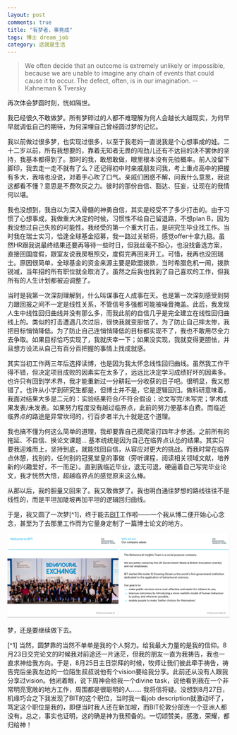 ```yaml
---
layout: post
comments: true
title: "有梦者，事竟成"
tags: 博士 dream_job
category: 这就是生活
---
```


> We often decide that an outcome is extremely unlikely or impossible, because we are unable to imagine any chain of events that could cause it to occur. The defect, often, is in our imagination. -- Kahneman & Tversky

再次体会梦圆时刻，恍如隔世。

我已经很久不敢做梦。所有梦碎过的人都不难理解为何人会越长大越现实，为何早早就调低自己的期待，为何深埋自己曾经圆过梦的记忆。

我以前做过很多梦，也实现过很多，以至于我老妈一直说我是个心想事成的娃。二十二岁以前，所有我想要的，靠着无知者无畏的闯劲儿还有不达目的决不罢休的坚持，我基本都得到了。那时的我，敢想敢做，眼里根本没有先验概率。前人没留下脚印，我去走一走不就有了么？还记得初中时亲戚朋友问我，考上重点高中的把握有多大，我啥也没说，对着手心吹了口气。亲戚们困惑不解，问我什么意思，我说这都看不懂？意思是不费吹灰之力。彼时的那份自信、豁达、狂妄，让现在的我情何以堪。

我也没想到，我自以为深入骨髓的神勇自信，其实是经受不了多少打击的。由于习惯了心想事成，我做重大决定的时候，习惯性不给自己留退路，不想plan B，因为我没想过自己失败的可能性。我经受的第一个重大打击，是研究生毕业找工作。当时我在瑞士实习，恰逢全球基金招募，我一路过关斩将，感觉offer十拿九稳。虽然HR跟我说最终结果还要再等待一些时日，但我丝毫不担心，也没找备选方案，直接回国度假，跟室友说我房租照交，度假完再回来开工。可惜，我再也没回瑞士。原因很简单，全球基金的资金来源主要是欧盟拨款，当时希腊危机一闹，拨款锐减，当年招的所有职位就全取消了。虽然之后我也找到了自己喜欢的工作，但我所有的人生计划都被迫调整了。

当时是我第一次深刻理解到，什么叫谋事在人成事在天。也是第一次深刻感受到努力跟回报之间不一定是线性关系，不管信号多强都可能被噪音掩盖。此后，我发现人生中线性回归曲线并没有那么多，而我此前的自信几乎是完全建立在线性回归曲线上的。类似的打击遭遇几次过后，很快我就变胆怯了。为了防止自己摔太惨，我把目标悄悄降低。为了防止自己连悄悄降低的目标都实现不了，我也不敢用尽全力去争取。如果目标恰巧实现了，我就庆幸一下；如果没实现，我就变得更胆怯，并且想方设法从自己有百分百把握的事情上找成就感。

其实当初工作两三年后选择读博，也是因为我太怀念线性回归曲线。虽然我工作干得不错，但决定项目成败的因素实在太多了，远远比决定学习成绩好坏的因素多。也许只有回到学术界，我才能重新过一分耕耘一分收获的日子吧。很明显，我又想错了。也许从小学到研究生都是，但博士并不是，它是逻辑回归。做科研意味着，我面对结果大多是二元的：实验结果符合/不符合假设；论文写完/未写完；学术成果发表/未发表。如果努力程度没有越过临界点，此前的努力便基本白费。而临近临界点的路途是异常坎坷的，行百步者半九十就是这个道理。 

我也搞不懂为何这么简单的道理，我却要靠自己摸爬滚打四年才参透。之前所有的拖延、不自信、换论文课题... 基本统统是因为自己在临界点认怂的结果。其实只要我迎难而上，坚持到底，就能找回自信，从容应对更大的挑战。而我时常在临界点休憩，找别的，任何别的冠冕堂皇的事做（旁听课程，阅读相关领域文献，培养新的兴趣爱好，不一而足）。直到我临近毕业，退无可退，硬逼着自己写完毕业论文，我才恍然大悟，超越临界点的感觉原来这么棒。

从那以后，我的胆量又回来了。我又敢做梦了。我也明白通往梦想的路线往往不是线性的，而是平坦加陡坡再加平坦的逻辑回归曲线。

于是，我又圆了一次梦[^1]，终于能去[BIT](https://bi.team)工作啦——一个我从博二便开始心心念念，甚至为了去那里工作而为它量身定制了一篇博士论文的地方。

![BIT](/images/BIT_intro.jpg)

梦，还是要继续做下去。

[^1] 当然，圆梦靠的当然不单单是我的个人努力。给我最大力量的是我的信仰。8月23日交完论文的时候我对前途还一片迷茫，但我的朋友一直为我祷告，我也一直求神给我方向。于是，8月25日主日崇拜的时候，牧师让我们彼此牵手祷告，祷告完后坐我左边的一位陌生叔叔说他有个vision要给我分享。此前还从没有人跟我分享过vision。他闭着眼，说下周神会给我一个divine task，说他看到我在一个非常明亮宽敞的地方工作，周围都是很聪明的人…… 我将信将疑。没想到8月27日，机缘巧合之下我发现了BIT的这个职位，当时我一看job description就激动坏了，笃定这个职位是我的，即便当时我人还在新加坡，而BIT伦敦分部连一个亚洲人都没有。总之，事实也证明，这的确是神为我预备的。一切颂赞美，感激，荣耀，都归给神！






















